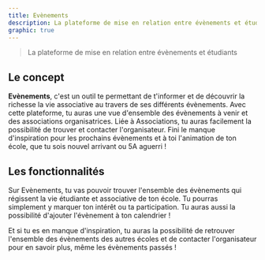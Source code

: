 ```yaml
---
title: Evènements
description: La plateforme de mise en relation entre évènements et étudiants
graphic: true
---
```


> La plateforme de mise en relation entre évènements et étudiants

## Le concept

**Evènements**, c'est un outil te permettant de t'informer et de découvrir la richesse la vie associative au travers de ses différents évènements. Avec cette plateforme, tu auras une vue d'ensemble des évènements à venir et des associations organisatrices. Liée à Associations, tu auras facilement la possibilité de trouver et contacter l'organisateur. Fini le manque d'inspiration pour les prochains évènements et à toi l'animation de ton école, que tu sois nouvel arrivant ou 5A aguerri !

## Les fonctionnalités

Sur Evènements, tu vas pouvoir trouver l'ensemble des évènements qui régissent la vie étudiante et associative de ton école. Tu pourras simplement y marquer ton intérêt ou ta participation. Tu auras aussi la possibilité d'ajouter l'évènement à ton calendrier !

Et si tu es en manque d'inspiration, tu auras la possibilité de retrouver l'ensemble des évènements des autres écoles et de contacter l'organisateur pour en savoir plus, même les évènements passés !
